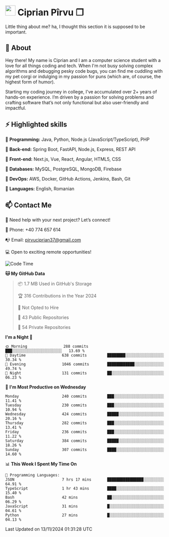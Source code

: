# <img height="32px" src="https://user-images.githubusercontent.com/74038190/216122041-518ac897-8d92-4c6b-9b3f-ca01dcaf38ee.png"> Ciprian Pîrvu ❐ </h1>

Little thing about me? ha, I thought this section it is supposed to be important.

## 🧐 About

Hey there! My name is Ciprian and I am a computer science student with a love for all things coding and tech. When I'm not busy solving complex algorithms and debugging pesky code bugs, you can find me cuddling with my pet corgi or indulging in my passion for puns (which are, of course, the highest form of humor).

Starting my coding journey in college, I've accumulated over 2+ years of hands-on experience. I’m driven by a passion for solving problems and crafting software that’s not only functional but also user-friendly and impactful.


## ⚡ Highlighted skills

🎯 **Programming:** Java, Python, Node.js (JavaScript/TypeScript), PHP

🎯 **Back-end:** Spring Boot, FastAPI, Node.js, Express, REST API

🎯 **Front-end:** Next.js, Vue, React, Angular, HTML5, CSS

🎯 **Databases:** MySQL, PostgreSQL, MongoDB, Firebase

🎯 **DevOps:** AWS, Docker, GitHub Actions, Jenkins, Bash, Git

🎯 **Languages:** English, Romanian



## 📫 Contact Me

🤝 Need help with your next project? Let’s connect!

📱 Phone: +40 774 657 614

📭 Email: pirvuciprian37@gmail.com


💻 Open to exciting remote opportunities!

<!--START_SECTION:waka-->
![Code Time](http://img.shields.io/badge/Code%20Time-2%2C210%20hrs%2014%20mins-blue)

**🐱 My GitHub Data** 

> 📦 1.7 MB Used in GitHub's Storage 
 > 
> 🏆 316 Contributions in the Year 2024
 > 
> 🚫 Not Opted to Hire
 > 
> 📜 43 Public Repositories 
 > 
> 🔑 54 Private Repositories 
 > 
**I'm a Night 🦉** 

```text
🌞 Morning                288 commits         ███░░░░░░░░░░░░░░░░░░░░░░   13.69 % 
🌆 Daytime                638 commits         ████████░░░░░░░░░░░░░░░░░   30.34 % 
🌃 Evening                1046 commits        ████████████░░░░░░░░░░░░░   49.74 % 
🌙 Night                  131 commits         ██░░░░░░░░░░░░░░░░░░░░░░░   06.23 % 
```
📅 **I'm Most Productive on Wednesday** 

```text
Monday                   240 commits         ███░░░░░░░░░░░░░░░░░░░░░░   11.41 % 
Tuesday                  230 commits         ███░░░░░░░░░░░░░░░░░░░░░░   10.94 % 
Wednesday                424 commits         █████░░░░░░░░░░░░░░░░░░░░   20.16 % 
Thursday                 282 commits         ███░░░░░░░░░░░░░░░░░░░░░░   13.41 % 
Friday                   236 commits         ███░░░░░░░░░░░░░░░░░░░░░░   11.22 % 
Saturday                 384 commits         █████░░░░░░░░░░░░░░░░░░░░   18.26 % 
Sunday                   307 commits         ████░░░░░░░░░░░░░░░░░░░░░   14.60 % 
```


📊 **This Week I Spent My Time On** 

```text
💬 Programming Languages: 
JSON                     7 hrs 17 mins       ████████████████░░░░░░░░░   64.91 % 
TypeScript               1 hr 43 mins        ████░░░░░░░░░░░░░░░░░░░░░   15.40 % 
Bash                     42 mins             ██░░░░░░░░░░░░░░░░░░░░░░░   06.29 % 
JavaScript               31 mins             █░░░░░░░░░░░░░░░░░░░░░░░░   04.61 % 
Python                   27 mins             █░░░░░░░░░░░░░░░░░░░░░░░░   04.13 % 
```


 Last Updated on 13/11/2024 01:31:28 UTC
<!--END_SECTION:waka-->
